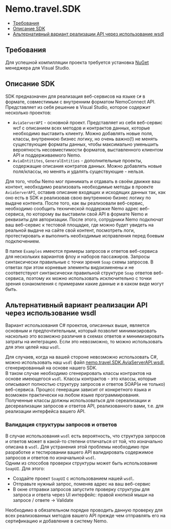 # Nemo.travel.SDK

- [Требования](#требования)
- [Описание SDK](#описание-sdk)
- [Альтернативный вариант реализации API через использование wsdl](#альтернативный-вариант-реализации-api-через-использование-wsdl)

## Требования

Для успешной компилляции проекта требуется установка [NuGet] менеджера для Visual Studio.

   [//]: #
   [NuGet]: <http://docs.nuget.org/consume/installing-nuget>

## Описание SDK

SDK предназначен для реализация веб-сервисов на языке `C#` в формате, совместимым с внутренним форматом NemoConnect API. Представляет из себя решение в Visual Studio, которое содержит несколько проектов:
 - `AviaServerAPI` - основной проект. Представляет из себя веб-сервис wcf с описанием всех методов и контрактов данных, которые необходимо выставить клиенту. Можно добавлять новые поля, классы, внутреннюю бизнес логику, но очень важно(!) не менять существующие форматы данных, чтобы максимально уменьшить вероятность несовместимости форматов, выставленного клиентом API и поддерживаемого Nemo. 
 - `AviaEntitites`, `GeneralEntities` - дополнительные проекты, содержащие описания контратов данных. Можно добавлять новые поля/классы, но менять и удалять существующие - нельзя.

Для того, чтобы Nemo мог принимать и отдавать в своём движке ваш контент, необходимо реализовать необходимые методы в проекте `AviaServerAPI`, оставив описание входящих и исходящих данных так, как оно есть в SDK и реализовав свою внутреннюю бизнес логику по выдаче контента. 
После того, как вы реализовали веб-сервис, необходимо сообщить технической поддержке Nemo адрес веб-сервиса, по которому вы выставили свой API в формате Nemo и реквизиты для авторизации. После этого, сотрудники Nemo подключат ваш веб-сервис к тестовой площадке, где можно будет увидеть на реальной выдаче на сайте свой контент, посмотреть логи, протестировать и выполнить необходимые исправления перед боевым подключением.

В папке `Examples` имеются примеры запросов и ответов веб-сервиса для нескольких вариантов флоу и наборов пассажиров. Запросы синтаксически правильные с точки зрения `Soap` схемы запросов. В ответах при этом корневые элементы видоизменены и не соответствуют синтаксически правильной структуре `Soap` ответов веб-сервиса, поэтому их можно использовать исключительно с точки зрения ознакомления с примерами какие данные и в каком виде могут быть. 

## Альтернативный вариант реализации API через использование wsdl

Вариант использования C# проектов, описанных выше, является основным и предпочтительным, который позволит минимизировать насколько это возможно различия в схемах ответов и минимизировать затраты на интеграцию. Если это невозможно, то можно использовать для этих целей наш `wsdl`.

Для случаев, когда на вашей стороне невозможно использовать C#, можно использовать наш `wsdl` файл [nemo.travel.SDK.AviaServerAPI.wsdl](nemo.travel.SDK.AviaServerAPI.wsdl), сгенерированный на основе нашего SDK.  
В таком случае необходимо сгенерировать классы контрактов на основе имеющегося `wsdl`. Классы контрактов - это классы, которые описывают полностью структуру запросов и ответов SOAP(и не только) веб-сервиса. Процесс генерации зависит от конкретного языка и возможен практически на любом языке программирования. Полученные классы должны использоваться для сереализации и десереализации запросов и ответов API, реализованного вами, т.е. для реализации интерфейса вашего API.

### Валидация структуры запросов и ответов

В случае использования `wsdl` есть вероятность, что структура запросов и ответов может в какой-то степени отличаться от той, что изначально описана в `wsdl`. Для устранения этой проблемы необходимо при разработке и тестировании вашего API валидировать содержимое запросов и ответов по изначальной `wsdl`.  
Одним из способов проверки структуры может быть использование `SoapUI`. Для этого:
+ Создайте проект `SoapUI` с использованием нашей `wsdl`.
+ Отправьте нужный запрос, поменяв адрес на ваш веб-сервис
+ В окне отправки запросов запустите проверку структуры для запроса и ответа через UI интерфейс: правой кнопкой мыши на запросе / ответе -> Validate

Необходимо в обязательном порядке проводить данную проверку для всех реализованных методов вашего API прежде чем отправлять его на сертификацию и добавление в систему Nemo. 